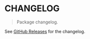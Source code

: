 # CHANGELOG

> Package changelog.

See [GitHub Releases](https://github.com/stdlib-js/utils-group-own/releases) for the changelog.